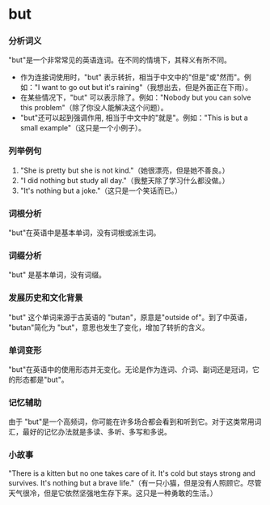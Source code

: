 # but

### 分析词义

  

"but"是一个非常常见的英语连词。在不同的情境下，其释义有所不同。

  

*   作为连接词使用时，"but" 表示转折，相当于中文中的"但是"或"然而"。例如："I want to go out but it's raining"（我想出去，但是外面正在下雨）。
*   在某些情况下，"but" 可以表示除了。例如："Nobody but you can solve this problem"（除了你没人能解决这个问题）。
*   "but"还可以起到强调作用, 相当于中文中的"就是"。例如："This is but a small example"（这只是一个小例子）。

  

### 列举例句

  

1.  "She is pretty but she is not kind."（她很漂亮，但是她不善良。）
2.  "I did nothing but study all day."（我整天除了学习什么都没做。）
3.  "It's nothing but a joke."（这只是一个笑话而已。）

  

### 词根分析

  

"but"在英语中是基本单词，没有词根或派生词。

  

### 词缀分析

  

"but" 是基本单词，没有词缀。

  

### 发展历史和文化背景

  

"but" 这个单词来源于古英语的 "butan"，原意是"outside of"。到了中英语， "butan"简化为 "but"，意思也发生了变化，增加了转折的含义。

  

### 单词变形

  

"but"在英语中的使用形态并无变化。无论是作为连词、介词、副词还是冠词，它的形态都是"but"。

  

### 记忆辅助

  

由于 "but"是一个高频词，你可能在许多场合都会看到和听到它。对于这类常用词汇，最好的记忆办法就是多读、多听、多写和多说。

  

### 小故事

  

"There is a kitten but no one takes care of it. It's cold but stays strong and survives. It's nothing but a brave life."（有一只小猫，但是没有人照顾它。尽管天气很冷，但是它依然坚强地生存下来。这只是一种勇敢的生活。）

